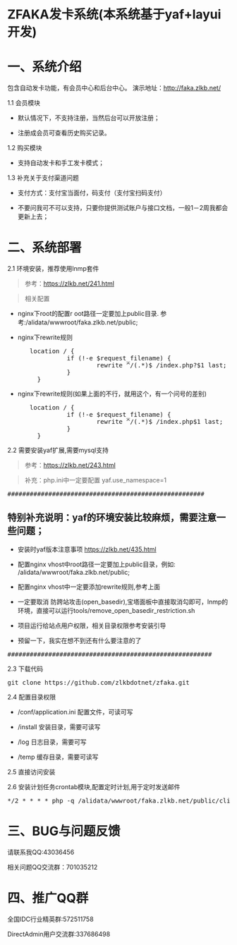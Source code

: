 # ZFAKA发卡系统(本系统基于yaf+layui开发)


# 一、系统介绍
包含自动发卡功能，有会员中心和后台中心。
演示地址：http://faka.zlkb.net/

1.1 会员模块
* 默认情况下，不支持注册，当然后台可以开放注册；

* 注册成会员可查看历史购买记录。
	
1.2 购买模块
* 支持自动发卡和手工发卡模式；

	
1.3 补充关于支付渠道问题
* 支付方式：支付宝当面付，码支付（支付宝扫码支付）

* 不要问我可不可以支持，只要你提供测试账户与接口文档，一般1－2周我都会更新上去；


# 二、系统部署

2.1 环境安装，推荐使用lnmp套件

>参考：https://zlkb.net/241.html

>相关配置
* nginx下root的配置r oot路径一定要加上public目录. 参考:/alidata/wwwroot/faka.zlkb.net/public;

* nginx下rewrite规则
<pre>      location / {
                if (!-e $request_filename) {
                        rewrite ^/(.*)$ /index.php?$1 last;
                }
        }
</pre> 

* nginx下rewrite规则(如果上面的不行，就用这个，有一个问号的差别)
<pre>      location / {
                if (!-e $request_filename) {
                        rewrite ^/(.*)$ /index.php$1 last;
                }
        }
</pre> 

2.2 需要安装yaf扩展,需要mysql支持
>参考：https://zlkb.net/243.html

>补充：php.ini中一定要配置 yaf.use_namespace=1


<pre>#####################################################</pre> 

## 特别补充说明：yaf的环境安装比较麻烦，需要注意一些问题；

* 安装时yaf版本注意事项 https://zlkb.net/435.html

* 配置nginx vhost中root路径一定要加上public目录，例如:  /alidata/wwwroot/faka.zlkb.net/public;

* 配置nginx vhost中一定要添加rewrite规则,参考上面

* 一定要取消 防跨站攻击(open_basedir),宝塔面板中直接取消勾即可，lnmp的环境，直接可以运行tools/remove_open_basedir_restriction.sh

* 项目运行给站点用户权限，相关目录权限参考安装引导

* 预留一下，我实在想不到还有什么要注意的了

<pre>#######################################################</pre> 



2.3 下载代码
<pre>
git clone https://github.com/zlkbdotnet/zfaka.git
</pre> 

2.4 配置目录权限

* /conf/application.ini 配置文件，可读可写

* /install  安装目录，需要可读写

* /log      日志目录，需要可写

* /temp     缓存目录，需要可读写

2.5 直接访问安装

2.6 安装计划任务crontab模块,配置定时计划,用于定时发送邮件
<pre>
*/2 * * * * php -q /alidata/wwwroot/faka.zlkb.net/public/cli.php request_uri="/crontab/sendemail/index"
</pre> 	
	
# 三、BUG与问题反馈
   请联系我QQ:43036456
   
   相关问题QQ交流群：701035212
   
# 四、推广QQ群
   全国IDC行业精英群:572511758
   
   DirectAdmin用户交流群:337686498
   
